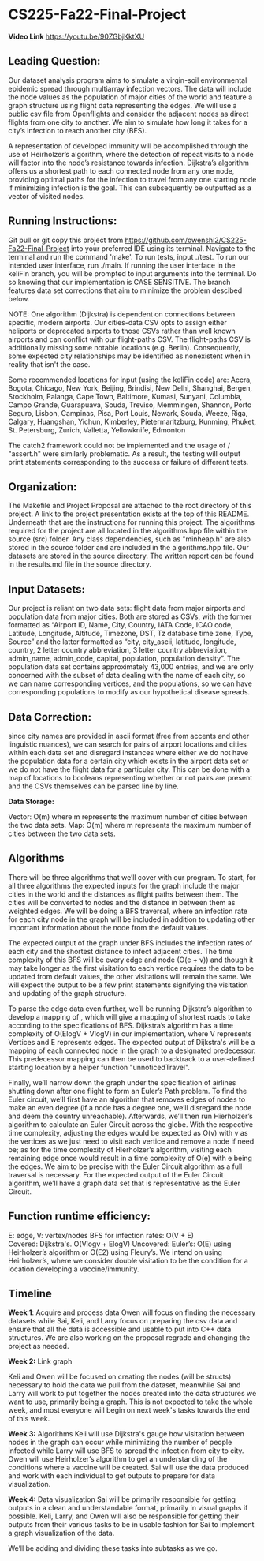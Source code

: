 # CS225-Fa22-Final-Project
**Video Link**
https://youtu.be/90ZGbjKktXU

## **Leading Question**: 
 Our dataset analysis program aims to simulate a virgin-soil environmental epidemic spread through multiarray infection vectors. The data will include the node values as the population of major cities of the world and feature a graph structure using flight data representing the edges. We will use a public csv file from Openflights and consider the adjacent nodes as direct flights from one city to another. We aim to simulate how long it takes for a city’s infection to reach another city (BFS). 
 
 A representation of developed immunity will be accomplished through the use of Heirholzer’s algorithm, where the detection of repeat visits to a node will factor into the node’s resistance towards infection. Dijkstra’s algorithm offers us a shortest path to each connected node from any one node, providing optimal paths for the infection to travel from any one starting node if minimizing infection is the goal. This can subsequently be outputted as a vector of visited nodes. 
 
## **Running Instructions:**
Git pull or git copy this project from https://github.com/owenshi2/CS225-Fa22-Final-Project into your preferred IDE using its terminal. Navigate to the terminal and run the command 'make'. To run tests, input ./test. To run our intended user interface, run ./main. If running the user interface in the keliFin branch, you will be prompted to input arguments into the terminal. Do so knowing that our implementation is CASE SENSITIVE. The branch features data set corrections that aim to minimize the problem descibed below.

NOTE: One algorithm (Dijkstra) is dependent on connections between specific, modern airports. Our cities-data CSV opts to assign either heliports or deprecated airports to those CSVs rather than well known airports and can conflict with our flight-paths CSV. The flight-paths CSV is additionally missing some notable locations (e.g. Berlin). Consequently, some expected city relationships may be identified as nonexistent when in reality that isn't the case.

Some recommended locations for input (using the keliFin code) are:
Accra, Bogota, Chicago, New York, Beijing, Brindisi, New Delhi, Shanghai, Bergen, Stockholm, Palanga, Cape Town, Baltimore, Kumasi, Sunyani, Columbia, Campo Grande, Guarapuava, Souda, Treviso, Memmingen, Shannon, Porto Seguro, Lisbon, Campinas, Pisa, Port Louis, Newark, Souda, Weeze, Riga, Calgary, Huangshan, Yichun, Kimberley, Pietermaritzburg, Kunming, Phuket, St. Petersburg, Zurich, Valletta, Yellowknife, Edmonton

The catch2 framework could not be implemented and the usage of <cassert> / "assert.h" were similarly problematic. As a result, the testing will output print statements corresponding to the success or failure of different tests.

## **Organization**:
The Makefile and Project Proposal are attached to the root directory of this project. A link to the project presentation exists at the top of this README. Underneath that are the instructions for running this project. The algorithms required for the project are all located in the algorithms.hpp file within the source (src) folder. Any class dependencies, such as "minheap.h" are also stored in the source folder and are included in the algorithms.hpp file. Our datasets are stored in the source directory. The written report can be found in the results.md file in the source directory.


## **Input Datasets**:
Our project is reliant on two data sets: flight data from major airports and population data from major cities. Both are stored as CSVs, with the former formatted as “Airport ID, Name, City, Country, IATA Code, ICAO code, Latitude, Longitude, Altitude, Timezone, DST, Tz database time zone, Type, Source” and the latter formatted as “city, city_ascii, latitude, longitude, country, 2 letter country abbreviation, 3 letter country abbreviation, admin_name, admin_code, capital, population, population density”. The population data set contains  approximately 43,000 entries, and we are only concerned with the subset of data dealing with the name of each city, so we can name corresponding vertices, and the populations, so we can have corresponding populations to modify as our hypothetical disease spreads.


## **Data Correction**:
since city names are provided in ascii format (free from accents and other linguistic nuances), we can search for pairs of airport locations and cities within each data set and disregard instances where either we do not have the population data for a certain city which exists in the airport data set or we do not have the flight data for a particular city. This can be done with a map of locations to booleans representing whether or not pairs are present and the CSVs themselves can be parsed line by line.

**Data Storage:**

Vector: O(m) where m represents the maximum number of cities between the two data sets.
Map: O(m) where m represents the maximum number of cities between the two data sets.


## **Algorithms**
There will be three algorithms that we’ll cover with our program. To start, for all three algorithms the expected inputs for the graph include the major cities in the world and the distances as flight paths between them. The cities will be converted to nodes and the distance in between them as weighted edges. We will be doing a BFS traversal, where an infection rate for each city node in the graph will be included in addition to updating other important information about the node from the default values.


The expected output of the graph under BFS includes the infection rates of each city and the shortest distance to infect adjacent cities. The time complexity of this BFS will be every edge and node (O(e + v)) and though it may take longer as the first visitation to each vertice requires the data to be updated from default values, the other visitations will remain the same. We will expect the output to be a few print statements signifying the visitation and updating of the graph structure. 


To parse the edge data even further, we’ll be running Dijkstra’s algorithm to develop a mapping of , which will give a mapping of shortest roads to take according to the specifications of BFS. Dijkstra’s algorithm has a time complexity of O(ElogV + VlogV) in our implementation, where V represents Vertices and E represents edges. The expected output of Dijkstra's will be a mapping of each connected node in the graph to a designated predecessor. This predecessor mapping can then be used to backtrack to a user-defined starting location by a helper function "unnoticedTravel".


Finally, we’ll narrow down the graph under the specification of airlines shutting down after one flight to form an Euler’s Path problem. To find the Euler circuit, we’ll first have an algorithm that removes edges of nodes to make an even degree (if a node has a degree one, we’ll disregard the node and deem the country unreachable). Afterwards, we’ll then run Hierholzer’s algorithm to calculate an Euler Circuit across the globe. With the respective time complexity, adjusting the edges would be expected as O(v) with v as the vertices as we just need to visit each vertice and remove a node if need be; as for the time complexity of Hierholzer’s algorithm, visiting each remaining edge once would result in a time complexity of O(e) with e being the edges. We aim to be precise with the Euler Circuit algorithm as a full traversal is necessary. For the expected output of the Euler Circuit algorithm, we’ll have a graph data set that is representative as the Euler Circuit.

## **Function runtime efficiency:**

E: edge, V: vertex/nodes 
BFS for infection rates: O(V + E)  
Covered: Dijkstra's. O(Vlogv + ElogV)
Uncovered: Euler’s: O(E) using Heirholzer’s algorithm or O(E2) using Fleury’s. We intend on using Heirholzer’s, where we consider double visitation to be the condition for a location developing a vaccine/immunity.

## Timeline

**Week 1**: Acquire and process data
Owen will focus on finding the necessary datasets while Sai, Keli, and Larry focus on preparing the csv data and ensure that all the data is accessible and usable to put into C++ data structures. We are also working on the proposal regrade and changing the project as needed.


**Week 2:** Link graph

Keli and Owen will be focused on creating the nodes (will be structs) necessary to hold the data we pull from the dataset, meanwhile Sai and Larry will work to put together the nodes created into the data structures we want to use, primarily being a graph. This is not expected to take the whole week, and most everyone will begin on next week's tasks towards the end of this week.

**Week 3:** Algorithms
Keli will use Dijkstra's gauge how visitation between nodes in the graph can occur while minimizing the number of people infected while Larry will use BFS to spread the infection from city to city. Owen will use Heirholzer’s algorithm to get an understanding of the conditions where a vaccine will be created. Sai will use the data produced and work with each individual to get outputs to prepare for data visualization.

**Week 4:** Data visualization
Sai will be primarily responsible for getting outputs in a clean and understandable format, primarily in visual graphs if possible. Keli, Larry, and Owen will also be responsible for getting their outputs from their various tasks to be in usable fashion for Sai to implement a graph visualization of the data.

We’ll be adding and dividing these tasks into subtasks as we go.
